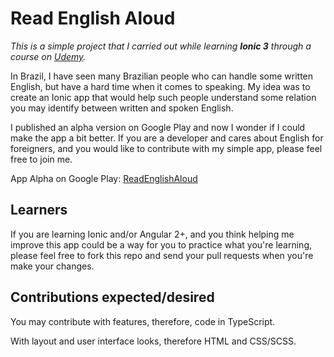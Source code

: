 # Read English Aloud

_This is a simple project that I carried out while learning **Ionic 3** through a course on [Udemy](https://www.udemy.com/learn-ionic-3-from-scratch/)._

In Brazil, I have seen many Brazilian people who can handle some written English, but have a hard time when it comes to speaking. My idea was to create an Ionic app that would help such people understand some relation you may identify between written and spoken English.

I published an alpha version on Google Play and now I wonder if I could make the app a bit better. If you are a developer and cares about English for foreigners, and you would like to contribute with my simple app, please feel free to join me.

App Alpha on Google Play: [ReadEnglishAloud](https://play.google.com/store/apps/details?id=com.glalsp.readenglishaloud)

## Learners

If you are learning Ionic and/or Angular 2+, and you think helping me improve this app could be a way for you to practice what you're learning, please feel free to fork this repo and send your pull requests when you're make your changes.

## Contributions expected/desired

You may contribute with features, therefore, code in TypeScript.

With layout and user interface looks, therefore HTML and CSS/SCSS.
